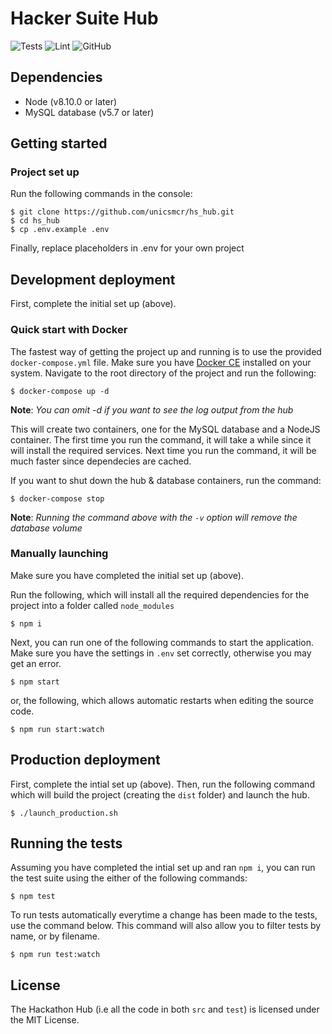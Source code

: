 # Hacker Suite Hub

![Tests](https://github.com/unicsmcr/hs_hub/workflows/Tests/badge.svg)
![Lint](https://github.com/unicsmcr/hs_hub/workflows/Lint/badge.svg)
![GitHub](https://img.shields.io/github/license/unicsmcr/hs_hub.svg)

## Dependencies

 - Node (v8.10.0 or later)
 - MySQL database (v5.7 or later)

## Getting started
### Project set up
Run the following commands in the console:
```
$ git clone https://github.com/unicsmcr/hs_hub.git
$ cd hs_hub
$ cp .env.example .env
```

Finally, replace placeholders in .env for your own project

## Development deployment
First, complete the initial set up (above).

### Quick start with Docker
The fastest way of getting the project up and running is to use the provided `docker-compose.yml` file. Make sure you have [Docker CE](https://docs.docker.com/install/) installed on your system. Navigate to the root directory of the project and run the following:
```
$ docker-compose up -d
```
**Note**: *You can omit -d if you want to see the log output from the hub*

This will create two containers, one for the MySQL database and a NodeJS container. The first time you run the command, it will take a while since it will install the required services. Next time you run the command, it will be much faster since dependecies are cached.

If you want to shut down the hub & database containers, run the command:
```
$ docker-compose stop
```
**Note**: *Running the command above with the `-v` option will remove the database volume*

### Manually launching
Make sure you have completed the initial set up (above).

Run the following, which will install all the required dependencies for the project into a folder called `node_modules`
```
$ npm i
```
Next, you can run one of the following commands to start the application. Make sure you have the settings in `.env` set correctly, otherwise you may get an error.
```
$ npm start
```
or, the following, which allows automatic restarts when editing the source code.
```
$ npm run start:watch
```
 
## Production deployment
First, complete the intial set up (above). Then, run the following command which will build the project (creating the `dist` folder) and launch the hub.
```
$ ./launch_production.sh
```

## Running the tests
Assuming you have completed the intial set up and ran `npm i`, you can run the test suite using the either of the following commands:
```
$ npm test
```
To run tests automatically everytime a change has been made to the tests, use the command below. This command will also allow you to filter tests by name, or by filename.
```
$ npm run test:watch
```` 

 ## License
 The Hackathon Hub (i.e all the code in both `src` and `test`) is licensed under the MIT License.
